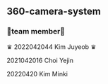## 360-camera-system

### 👥team member👥
♛ 2022042044 Kim Juyeob ♛

2021042016 Choi Yejin 

20220420  Kim Minki

